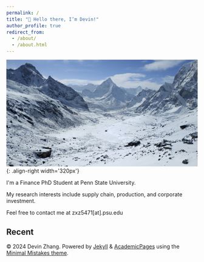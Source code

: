 ```yaml
---
permalink: /
title: "👋 Hello there, I’m Devin!"
author_profile: true
redirect_from: 
  - /about/
  - /about.html
---
```


![mountains](/images/mountain.png){: .align-right width='320px'}

I'm a Finance PhD Student at Penn State University. 

My research interests include supply chain, production, and corporate investment. 

Feel free to contact me at zxz5471[at].psu.edu








Recent
------
© 2024 Devin Zhang. Powered by [Jekyll](https://jekyllrb.com/) & [AcademicPages](https://academicpages.github.io/markdown/) using the [Minimal Mistakes theme](https://mmistakes.github.io/minimal-mistakes/docs/configuration/).
